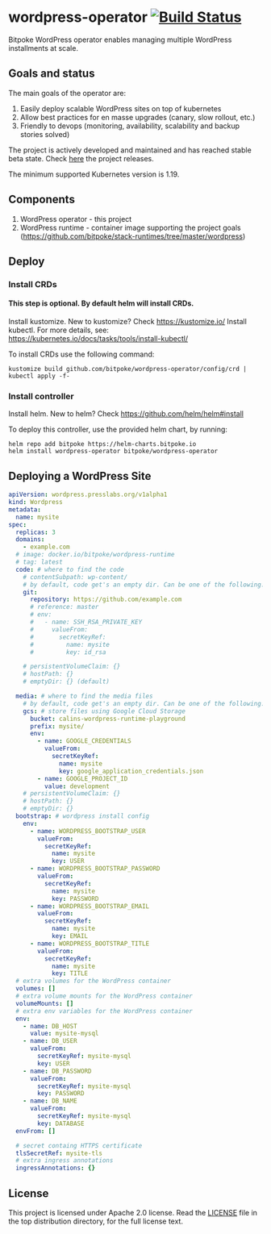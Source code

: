wordpress-operator [![Build Status](https://ci.bitpoke.io/api/badges/bitpoke/wordpress-operator/status.svg)](https://ci.bitpoke.io/bitpoke/wordpress-operator)
===
Bitpoke WordPress operator enables managing multiple WordPress installments at scale.

## Goals and status

The main goals of the operator are:

1. Easily deploy scalable WordPress sites on top of kubernetes
2. Allow best practices for en masse upgrades (canary, slow rollout, etc.)
3. Friendly to devops (monitoring, availability, scalability and backup stories solved)

The project is actively developed and maintained and has reached stable beta state. Check [here](https://github.com/bitpoke/wordpress-operator/releases) the project releases.

The minimum supported Kubernetes version is 1.19.

## Components

1. WordPress operator - this project
2. WordPress runtime - container image supporting the project goals (https://github.com/bitpoke/stack-runtimes/tree/master/wordpress)

## Deploy

### Install CRDs

#### This step is optional. By default helm will install CRDs.

Install kustomize. New to kustomize? Check https://kustomize.io/
Install kubectl. For more details, see: https://kubernetes.io/docs/tasks/tools/install-kubectl/

To install CRDs use the following command:

```shell
kustomize build github.com/bitpoke/wordpress-operator/config/crd | kubectl apply -f-
```

### Install controller

Install helm. New to helm? Check https://github.com/helm/helm#install

To deploy this controller, use the provided helm chart, by running:

```shell
helm repo add bitpoke https://helm-charts.bitpoke.io
helm install wordpress-operator bitpoke/wordpress-operator
```

## Deploying a WordPress Site

```yaml
apiVersion: wordpress.presslabs.org/v1alpha1
kind: Wordpress
metadata:
  name: mysite
spec:
  replicas: 3
  domains:
    - example.com
  # image: docker.io/bitpoke/wordpress-runtime
  # tag: latest
  code: # where to find the code
    # contentSubpath: wp-content/
    # by default, code get's an empty dir. Can be one of the following:
    git:
      repository: https://github.com/example.com
      # reference: master
      # env:
      #   - name: SSH_RSA_PRIVATE_KEY
      #     valueFrom:
      #       secretKeyRef:
      #         name: mysite
      #         key: id_rsa

    # persistentVolumeClaim: {}
    # hostPath: {}
    # emptyDir: {} (default)

  media: # where to find the media files
    # by default, code get's an empty dir. Can be one of the following:
    gcs: # store files using Google Cloud Storage
      bucket: calins-wordpress-runtime-playground
      prefix: mysite/
      env:
        - name: GOOGLE_CREDENTIALS
          valueFrom:
            secretKeyRef:
              name: mysite
              key: google_application_credentials.json
        - name: GOOGLE_PROJECT_ID
          value: development
    # persistentVolumeClaim: {}
    # hostPath: {}
    # emptyDir: {}
  bootstrap: # wordpress install config
    env:
      - name: WORDPRESS_BOOTSTRAP_USER
        valueFrom:
          secretKeyRef:
            name: mysite
            key: USER
      - name: WORDPRESS_BOOTSTRAP_PASSWORD
        valueFrom:
          secretKeyRef:
            name: mysite
            key: PASSWORD
      - name: WORDPRESS_BOOTSTRAP_EMAIL
        valueFrom:
          secretKeyRef:
            name: mysite
            key: EMAIL
      - name: WORDPRESS_BOOTSTRAP_TITLE
        valueFrom:
          secretKeyRef:
            name: mysite
            key: TITLE
  # extra volumes for the WordPress container
  volumes: []
  # extra volume mounts for the WordPress container
  volumeMounts: []
  # extra env variables for the WordPress container
  env:
    - name: DB_HOST
      value: mysite-mysql
    - name: DB_USER
      valueFrom:
        secretKeyRef: mysite-mysql
        key: USER
    - name: DB_PASSWORD
      valueFrom:
        secretKeyRef: mysite-mysql
        key: PASSWORD
    - name: DB_NAME
      valueFrom:
        secretKeyRef: mysite-mysql
        key: DATABASE
  envFrom: []

  # secret containg HTTPS certificate
  tlsSecretRef: mysite-tls
  # extra ingress annotations
  ingressAnnotations: {}
```

## License

This project is licensed under Apache 2.0 license. Read the [LICENSE](LICENSE) file in the
top distribution directory, for the full license text.
